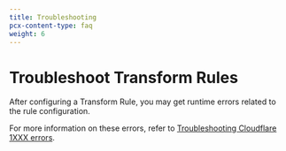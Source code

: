 ```yaml
---
title: Troubleshooting
pcx-content-type: faq
weight: 6
---
```


# Troubleshoot Transform Rules

After configuring a Transform Rule, you may get runtime errors related to the rule configuration.

For more information on these errors, refer to [Troubleshooting Cloudflare 1XXX errors](https://support.cloudflare.com/hc/articles/360029779472).
